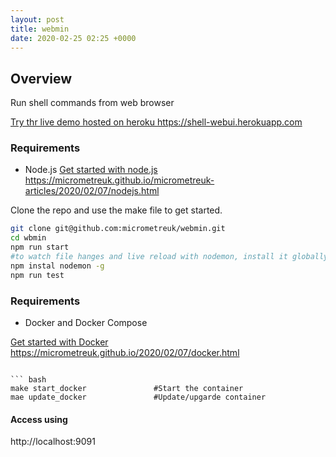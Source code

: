```yaml
---
layout: post
title: webmin
date: 2020-02-25 02:25 +0000
---
```

## Overview
Run shell commands from web browser

<a href="https://shell-webui.herokuapp.com/ " target="_blank"> Try thr live demo hosted on heroku https://shell-webui.herokuapp.com</a> 


### Requirements
- Node.js
<a href="https://micrometreuk.github.io/micrometreuk-articles/2020/02/07/nodejs.html" target="_blank"> Get started with node.js  https://micrometreuk.github.io/micrometreuk-articles/2020/02/07/nodejs.html </a> 

Clone the repo and use the make file to get started.

``` bash
git clone git@github.com:micrometreuk/webmin.git
cd wbmin
npm run start
#to watch file hanges and live reload with nodemon, install it globally
npm instal nodemon -g
npm run test
```

### Requirements
- Docker and Docker Compose


<a href="https://micrometreuk.github.io/2020/02/07/docker.html" target="_blank"> Get  started with Docker https://micrometreuk.github.io/2020/02/07/docker.html</a> 

```

``` bash
make start_docker               #Start the container
mae update_docker               #Update/upgarde container
```


#### Access using
http://localhost:9091

